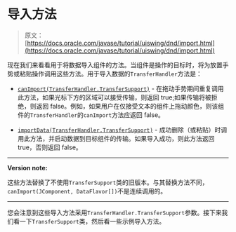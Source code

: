 # 导入方法

> 原文： [https://docs.oracle.com/javase/tutorial/uiswing/dnd/import.html](https://docs.oracle.com/javase/tutorial/uiswing/dnd/import.html)

现在我们来看看用于将数据导入组件的方法。当组件是操作的目标时，将为放置手势或粘贴操作调用这些方法。用于导入数据的`TransferHandler`方法是：

*   [`canImport(TransferHandler.TransferSupport)`](https://docs.oracle.com/javase/8/docs/api/javax/swing/TransferHandler.html#canImport-javax.swing.TransferHandler.TransferSupport-) - 在拖动手势期间重复调用此方法，如果光标下方的区域可以接受传输，则返回 true;如果传输将被拒绝，则返回 false。例如，如果用户在仅接受文本的组件上拖动颜色，则该组件的`TransferHandler`的`canImport`方法应返回 false。

*   [`importData(TransferHandler.TransferSupport)`](https://docs.oracle.com/javase/8/docs/api/javax/swing/TransferHandler.html#importData-javax.swing.TransferHandler.TransferSupport-) - 成功删除（或粘贴）时调用此方法，并启动数据到目标组件的传输。如果导入成功，则此方法返回 true，否则返回 false。

* * *

**Version note:** 

这些方法替换了不使用`TransferSupport`类的旧版本。与其替换方法不同，`canImport(JComponent, DataFlavor[])`不是连续调用的。

* * *

您会注意到这些导入方法采用`TransferHandler.TransferSupport`参数。接下来我们看一下`TransferSupport`类，然后看一些示例导入方法。